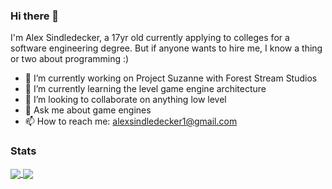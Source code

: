 ### Hi there 👋

I'm Alex Sindledecker, a 17yr old currently applying to colleges for a software engineering degree. But if anyone wants to hire me, I know a thing or two about programming :)

- 🔭 I’m currently working on Project Suzanne with Forest Stream Studios
- 🌱 I’m currently learning the level game engine architecture
- 👯 I’m looking to collaborate on anything low level
- 💬 Ask me about game engines
- 📫 How to reach me: alexsindledecker1@gmail.com

<div align="left">
  <h3>Stats</h3>
</div>
<div align="left">
  <a href="https://github.com/Alex-Sindledecker" target="_blank">
    <img align="center"
      src="https://github-readme-stats.vercel.app/api?username=Alex-Sindledecker&hide=stars&theme=ayu-mirage">
  </a>
  <a href="https://github.com/search?o=desc&q=user%3AAlex-Sindledecker&s=stars&type=Repositories">
    <img align="center"
      src="https://github-readme-stats.vercel.app/api/top-langs/?username=Alex-Sindledecker&layout=compact&theme=ayu-mirage">
  </a>
</div>
